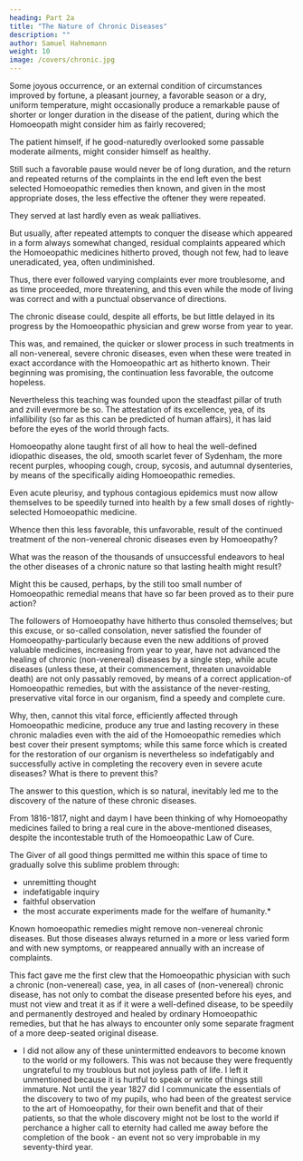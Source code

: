 ```yaml
---
heading: Part 2a
title: "The Nature of Chronic Diseases"
description: ""
author: Samuel Hahnemann
weight: 10
image: /covers/chronic.jpg
---
```



Some joyous occurrence, or an external condition of circumstances improved by fortune, a pleasant journey, a favorable season or a dry, uniform temperature, might occasionally produce a remarkable pause of shorter or longer duration in the disease of the patient, during which the Homoeopath might consider him as fairly recovered; 

The patient himself, if he good-naturedly overlooked some passable moderate ailments, might consider himself as healthy. 

Still such a favorable pause would never be of long duration, and the return and repeated returns of the complaints in the end left even the best selected Homoeopathic remedies then known, and given in the most appropriate doses, the less effective the oftener they were repeated. 

They served at last hardly even as weak palliatives. 

But usually, after repeated attempts to conquer the disease which appeared in a form always somewhat changed, residual complaints appeared which the Homoeopathic medicines hitherto proved, though not few, had to leave uneradicated, yea, often undiminished.

Thus, there ever followed varying complaints ever more troublesome, and as time proceeded, more threatening, and this even while the mode of living was correct and with a punctual observance of directions.

The chronic disease could, despite all efforts, be but little delayed in its progress by the Homoeopathic physician and grew worse from year to year.

This was, and remained, the quicker or slower process in such treatments in all non-venereal, severe chronic diseases, even when these were treated in exact accordance with the Homoeopathic art as hitherto known. Their beginning was promising, the continuation less favorable, the outcome hopeless.

Nevertheless this teaching was founded upon the steadfast pillar of truth and zvill evermore be so. The attestation of its excellence, yea, of its infallibility (so far as this can be predicted of human affairs), it has laid before the eyes of the world through facts.

Homoeopathy alone taught first of all how to heal the well-defined idiopathic diseases, the old, smooth scarlet fever of Sydenham, the more recent purples, whooping cough, croup, sycosis, and autumnal dysenteries, by means of the specifically aiding Homoeopathic remedies. 

Even acute pleurisy, and typhous contagious epidemics must now allow themselves to be speedily turned into health by a few small doses of rightly-selected Homoeopathic medicine.

Whence then this less favorable, this unfavorable, result of the continued treatment of the non-venereal chronic diseases even by Homoeopathy? 

What was the reason of the thousands of unsuccessful endeavors to heal the other diseases of a chronic nature so that lasting health might result? 

Might this be caused, perhaps, by the still too small number of Homoeopathic remedial means that have so far been proved as to their pure action? 

The followers of Homoeopathy have hitherto thus consoled themselves; but this excuse, or so-called consolation, never satisfied the founder of Homoeopathy-particularly because even the new additions of proved valuable medicines, increasing from year to year, have not advanced the healing of chronic (non-venereal) diseases by a single step, while acute diseases (unless these, at their commencement, threaten unavoidable death) are not only passably removed, by means of a correct application-of Homoeopathic remedies, but with the assistance of the never-resting, preservative vital force in our organism, find a speedy and complete cure.

Why, then, cannot this vital force, efficiently affected through Homoeopathic medicine, produce any true and lasting recovery in these chronic maladies even with the aid of the Homoeopathic remedies which best cover their present symptoms; while this same force which is created for the restoration of our organism is nevertheless so indefatigably and successfully active in completing the recovery even in severe acute diseases? What is there to prevent this?

The answer to this question, which is so natural, inevitably led me to the discovery of the nature of these chronic diseases.

 <!-- and to gain an insight more nearly correct and, if possible, quite correct, into the true nature of the thousands of chronic diseases which still remain uncured, this very serious task has occupied me  -->

From 1816-1817, night and daym I have been thinking of why Homoeopathy medicines failed to bring a real cure in the above-mentioned diseases, despite the incontestable truth of the Homoeopathic Law of Cure. 

The Giver of all good things permitted me within this space of time to gradually solve this sublime problem through:
- unremitting thought
- indefatigable inquiry
- faithful observation
- the most accurate experiments made for the welfare of humanity.*

Known homoeopathic remedies might remove non-venereal chronic diseases. But those diseases always returned in a more or less varied form and with new symptoms, or reappeared annually with an increase of complaints. 

This fact gave me the first clew that the Homoeopathic physician with such a chronic (non-venereal) case, yea, in all cases of (non-venereal) chronic disease, has not only to combat the disease presented before his eyes, and must not view and treat it as if it were a well-defined disease, to be speedily and permanently destroyed and healed by ordinary Homoeopathic remedies, but that he has always to encounter only some separate fragment of a more deep-seated original disease.

* I did not allow any of these unintermitted endeavors to become known to the world or my followers. This was not because they were frequently ungrateful to my troublous but not joyless path of life. I left it unmentioned because it is hurtful to speak or write of things still immature. Not until the year 1827 did I communicate the essentials of the discovery to two of my pupils, who had been of the greatest service to the art of Homoeopathy, for their own benefit and that of their patients, so that the whole discovery might not be lost to the world if perchance a higher call to eternity had called me away before the completion of the book - an event not so very improbable in my seventy-third year.
